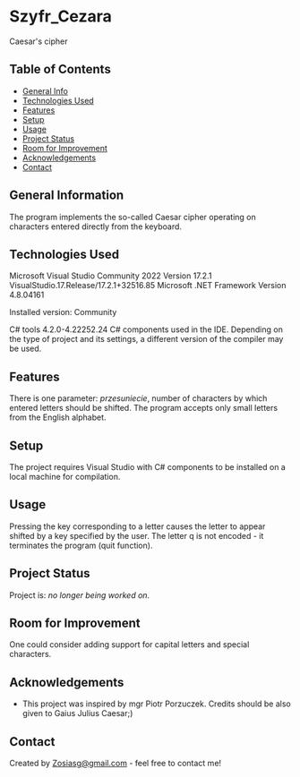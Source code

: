 # Szyfr_Cezara
Caesar's cipher

## Table of Contents
* [General Info](#general-information)
* [Technologies Used](#technologies-used)
* [Features](#features)
* [Setup](#setup)
* [Usage](#usage)
* [Project Status](#project-status)
* [Room for Improvement](#room-for-improvement)
* [Acknowledgements](#acknowledgements)
* [Contact](#contact)


## General Information
The program implements the so-called Caesar cipher operating on characters entered directly from the keyboard. 

## Technologies Used
Microsoft Visual Studio Community 2022
Version 17.2.1
VisualStudio.17.Release/17.2.1+32516.85
Microsoft .NET Framework
Version 4.8.04161

Installed version: Community

C# tools  4.2.0-4.22252.24
C# components used in the IDE. Depending on the type of project and its settings, a different version of the compiler may be used.

## Features
There is one parameter: _przesuniecie_, number of characters by which entered letters should be shifted.
The program accepts only small letters from the English alphabet.

## Setup
The project requires Visual Studio with C# components to be installed on a local machine for compilation.

## Usage
Pressing the key corresponding to a letter causes the letter to appear shifted by a key specified by the user.
The letter q is not encoded - it terminates the program (quit function).

## Project Status
Project is: _no longer being worked on_. 

## Room for Improvement
One could consider adding support for capital letters and special characters.

## Acknowledgements
- This project was inspired by mgr Piotr Porzuczek. Credits should be also given to Gaius Julius Caesar;)

## Contact
Created by Zosiasg@gmail.com - feel free to contact me!
